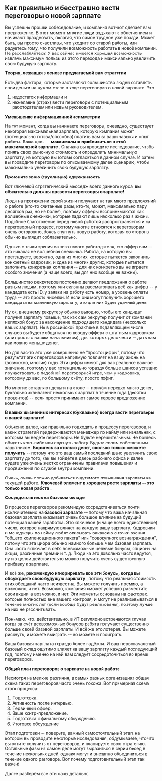 ## Как правильно и бесстрашно вести переговоры о новой зарплате

Вы успешно прошли собеседование, и компания вот-вот сделает вам предложение. В этот момент многие люди вздыхают с облегчением и начинают праздновать, полагая, что самое трудное уже позади. Может быть, вы просто счастливы, что уходите со старой работы, или радуетесь тому, что получили возможность работать в новой компании. Не расслабляйтесь! У вас сейчас имеется хорошая возможность извлечь максимум пользы из этого перехода и максимально увеличить свою будущую зарплату.

**Теория, лежащая в основе предлагаемой вам стратегии**

Есть два фактора, которые заставляют большинство людей оставлять свои деньги на чужом столе в ходе переговоров о новой зарплате. Это

1) недостаток информации и
2) нежелание (страх) вести переговоры с потенциальным работодателем или новым руководителем.

**Уменьшение информационной асимметрии**

На тот момент, когда вы начинаете переговоры, очевидно, существует некоторая максимальная зарплата, которую компания может (потенциально готова/способна) платить вам за ваши навыки и опыт работы. Ваша цель --  **максимально приблизиться к этой максимальной зарплате** . Сначала вы проводите исследование, чтобы понять свою рыночную стоимость и определить минимальную зарплату, на которую вы готовы согласиться в данном случае. И затем вы проводите переговоры по описываемому далее сценарию, чтобы максимально увеличить свою будущую зарплату.

**Прогоните свою (трусливую) сдержанность**

Вот ключевой стратегический месседж всего данного курса: **вы обязательно должны провести переговоры о зарплате!**

Люди на протяжении своей жизни получают не так много предложений о работе (кто-то считанные разы, кто-то, может, максимально пару десятков раз, но не более), поэтому офферы воспринимаются как волшебные снежинки, которые падают лишь несколько раз в жизни. Подобное благоговение перед новой работой распространяется и на переговорный процесс, поэтому многие относятся к переговорам очень осторожно, боясь спугнуть новую работу, которая со стороны обычно выглядит соблазнительно.

Однако с точки зрения вашего нового работодателя, его оффер вам -- это никакая не волшебная снежинка. Работа, на которую вы претендуете, вероятно, одна из многих, которые пытается заполнить конкретный кадровик, и одна из многих других, которые пытается заполнить конкретная компания -- для них конкретно вы не играете особого значения (а чаще всего, вы для них вообще не важны).

Большинство рекрутеров постоянно делают предложения о работе разным людям, поэтому они склонны рассматривать всё как цифры -- у кандидата есть ID, у заявки на работу есть номер, а уровень оплаты труда -- это просто чиселки. И если они могут получить хорошего кандидата на маленькую зарплату, это для них будет удачный день.

Ну ок, внешнему рекрутеру обычно выгодно, чтобы его кандидат получил зарплату повыше, так как сам рекрутер получит от компании неплохой бонус за нахождение подходящего кандидата (несколько ваших зарплат). Но в российской практике в подавляющем числе случаев вы будете общаться по поводу оффера с штатным кадровиком (или просто с вашим начальником), для которых дело чести -- дать вам как можно меньше денег.

Но для вас-то это уже совершенно не "просто цифры", потому что результат этих переговоров напрямую повлияет на вашу жизнь на (возможно, многие) годы. Эти цифры имеют для вас реальное важное значение, поэтому у вас потенциально гораздо больше шансов успешно поучаствовать в подобной переговорной игре, чем у кадровика, которому до вас, по большому счёту, просто пофиг.

Но многие оставляют деньги на столе -- причём нередко много денег, буквально эквивалент нескольких зарплат в течение года (десятки процентов) -- если просто принимают самое первое предложение компании.

**В ваших жизненных интересах (буквально) всегда вести переговоры о вашей зарплате!**

Объясню далее, как правильно подходить к процессу переговоров, и каких стратегий придерживаются менеджер по найму или начальник, с которым вы ведете переговоры. Не будьте нерешительным. Не бойтесь обидеть кого-либо или спугнуть работу. Будьте своим собственным защитником. **Боритесь за столько денег, сколько только сможете получить** -- потому что это ваш самый последний шанс увеличить свою зарплату до того, как вы войдёте в дверь рабочего офиса и далее будете уже очень жёстко ограничены правилами повышения и продвижения по службе внутри компании.

Очень, очень сложно добиваться ощутимого повышения зарплаты на текущей работе.  **Ключевой элемент в хорошем росте зарплаты -- это только новая работа** .

**Сосредоточьтесь на базовом окладе**

В процессе переговоров рекомендую сосредотачиваться почти исключительно на **базовой зарплате** -- потому что ваша начальная базовая зарплата оказывает очень большое влияние на будущий потенциал вашей заработка. Это ключевое (и чаще всего единственное) число, которое напрямую влияет на каждую вашу зарплату. Кадровики и менеджеры по найму любят описывать вакансию с точки зрения "общего компенсационного пакета" или "совокупного вознаграждения", потому что эта цифра обычно намного больше, чем базовая зарплата. Она часто включает в себя всевозможные целевые бонусы, опционы на акции, различные премии и т. д. Люди на это довольно часто ведутся, ну и в целом действительно можно получить очень существенную прибавку к зарплате.

И всё же,  **рекомендую игнорировать все эти бонусы, когда вы обсуждаете свою будущую зарплату** , потому что реальная стоимость этих обещаний часто неизвестна. Вы можете получить премию, а возможно, и нет. Возможно, компания сможет успешно разместить свои акции, а возможно, и нет. Эти моменты основаны на факторах, которые полностью вне вашего контроля, и могут не реализовываться в течение многих лет (если вообще будут реализованы), поэтому лучше на них не рассчитывать.

Понимаю, что, действительно, в ИТ регулярно встречаются случаи, когда за счёт всевозможных бонусов ребята получают существенно больше своей базовой зарплаты. И всё же это лотерея. Вы можете рискнуть, и можете выиграть -- но можете и проиграть.

Ваша базовая зарплата гораздо более надёжна. И ваш первоначальный базовый оклад ощутимо влияет на вашу зарплату каждый последующий год, поэтому именно на ней вам следует сосредоточиться во время переговоров.

**Общий план переговоров о зарплате на новой работе**

Несмотря на мелкие различия, в самых разных организациях общая схема таких переговоров часто очень похожа. Вот примерная схема этого процесса:

1. Подготовка.
2. Активность после интервью.
3. Первичный оффер.
4. Ваше контр-предложение.
5. Подготовка к финальному обсуждению.
6. Итоговое обсуждение.

Этап подготовки -- поверьте, важный самостоятельный этап, на котором вы проводите некоторые исследования, обдумываете, что что вы хотите получить от переговоров, и планируете свою стратегию. Остальные фазы на самом деле могут выразиться в серии бесед в течение нескольких дней, однако могут и внезапно объединиться в течение одного разговора. Вот почему подготовительный этап так важен!

Далее разберём все эти фазы детально.
